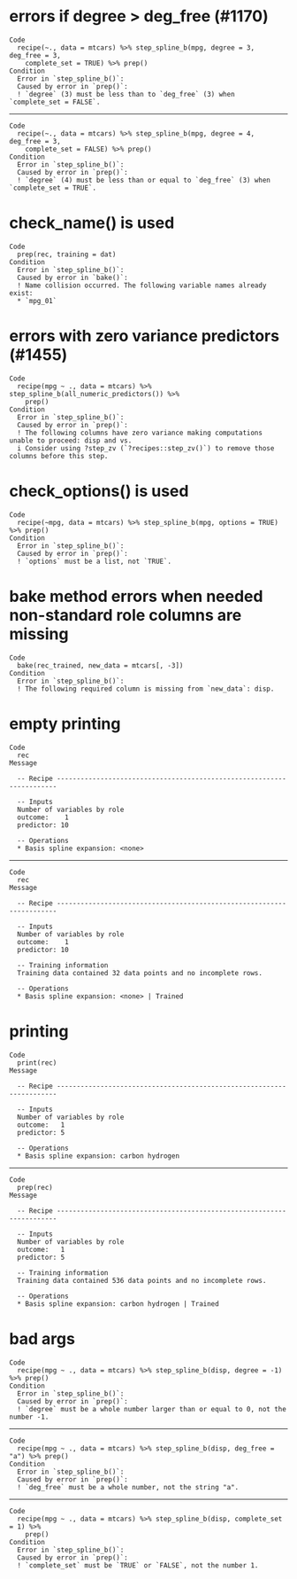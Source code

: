 # errors if degree > deg_free (#1170)

    Code
      recipe(~., data = mtcars) %>% step_spline_b(mpg, degree = 3, deg_free = 3,
        complete_set = TRUE) %>% prep()
    Condition
      Error in `step_spline_b()`:
      Caused by error in `prep()`:
      ! `degree` (3) must be less than to `deg_free` (3) when `complete_set = FALSE`.

---

    Code
      recipe(~., data = mtcars) %>% step_spline_b(mpg, degree = 4, deg_free = 3,
        complete_set = FALSE) %>% prep()
    Condition
      Error in `step_spline_b()`:
      Caused by error in `prep()`:
      ! `degree` (4) must be less than or equal to `deg_free` (3) when `complete_set = TRUE`.

# check_name() is used

    Code
      prep(rec, training = dat)
    Condition
      Error in `step_spline_b()`:
      Caused by error in `bake()`:
      ! Name collision occurred. The following variable names already exist:
      * `mpg_01`

# errors with zero variance predictors (#1455)

    Code
      recipe(mpg ~ ., data = mtcars) %>% step_spline_b(all_numeric_predictors()) %>%
        prep()
    Condition
      Error in `step_spline_b()`:
      Caused by error in `prep()`:
      ! The following columns have zero variance making computations unable to proceed: disp and vs.
      i Consider using ?step_zv (`?recipes::step_zv()`) to remove those columns before this step.

# check_options() is used

    Code
      recipe(~mpg, data = mtcars) %>% step_spline_b(mpg, options = TRUE) %>% prep()
    Condition
      Error in `step_spline_b()`:
      Caused by error in `prep()`:
      ! `options` must be a list, not `TRUE`.

# bake method errors when needed non-standard role columns are missing

    Code
      bake(rec_trained, new_data = mtcars[, -3])
    Condition
      Error in `step_spline_b()`:
      ! The following required column is missing from `new_data`: disp.

# empty printing

    Code
      rec
    Message
      
      -- Recipe ----------------------------------------------------------------------
      
      -- Inputs 
      Number of variables by role
      outcome:    1
      predictor: 10
      
      -- Operations 
      * Basis spline expansion: <none>

---

    Code
      rec
    Message
      
      -- Recipe ----------------------------------------------------------------------
      
      -- Inputs 
      Number of variables by role
      outcome:    1
      predictor: 10
      
      -- Training information 
      Training data contained 32 data points and no incomplete rows.
      
      -- Operations 
      * Basis spline expansion: <none> | Trained

# printing

    Code
      print(rec)
    Message
      
      -- Recipe ----------------------------------------------------------------------
      
      -- Inputs 
      Number of variables by role
      outcome:   1
      predictor: 5
      
      -- Operations 
      * Basis spline expansion: carbon hydrogen

---

    Code
      prep(rec)
    Message
      
      -- Recipe ----------------------------------------------------------------------
      
      -- Inputs 
      Number of variables by role
      outcome:   1
      predictor: 5
      
      -- Training information 
      Training data contained 536 data points and no incomplete rows.
      
      -- Operations 
      * Basis spline expansion: carbon hydrogen | Trained

# bad args

    Code
      recipe(mpg ~ ., data = mtcars) %>% step_spline_b(disp, degree = -1) %>% prep()
    Condition
      Error in `step_spline_b()`:
      Caused by error in `prep()`:
      ! `degree` must be a whole number larger than or equal to 0, not the number -1.

---

    Code
      recipe(mpg ~ ., data = mtcars) %>% step_spline_b(disp, deg_free = "a") %>% prep()
    Condition
      Error in `step_spline_b()`:
      Caused by error in `prep()`:
      ! `deg_free` must be a whole number, not the string "a".

---

    Code
      recipe(mpg ~ ., data = mtcars) %>% step_spline_b(disp, complete_set = 1) %>%
        prep()
    Condition
      Error in `step_spline_b()`:
      Caused by error in `prep()`:
      ! `complete_set` must be `TRUE` or `FALSE`, not the number 1.


